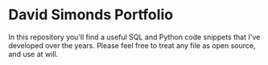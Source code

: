 # David Simonds Portfolio
In this repository you'll find a useful SQL and Python code snippets that I've developed over the years. Please feel free to treat any file as open source, and use at will.
